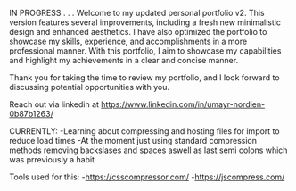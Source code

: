 IN PROGRESS . . .
Welcome to my updated personal portfolio v2. 
This version features several improvements, including a fresh new minimalistic design and enhanced aesthetics. 
I have also optimized the portfolio to showcase my skills, experience, and accomplishments in a more professional manner. 
With this portfolio, I aim to showcase my capabilities and highlight my achievements in a clear and concise manner. 

Thank you for taking the time to review my portfolio, and I look forward to discussing potential opportunities with you.

Reach out via linkedin at https://www.linkedin.com/in/umayr-nordien-0b87b1263/

CURRENTLY:
-Learning about compressing and hosting files for import to reduce load times
-At the moment just using standard compression methods removing backslases and spaces aswell as last semi colons which was prreviously a habit

Tools used for this:
-https://csscompressor.com/
-https://jscompress.com/
